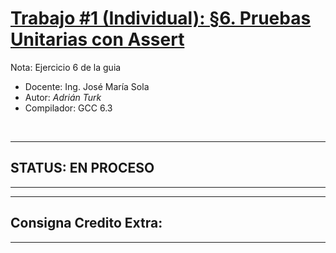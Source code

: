 # <ins>Trabajo #1 (Individual): §6. Pruebas Unitarias con Assert</ins>
Nota: Ejercicio 6 de la guia
 

- Docente: Ing. José María Sola
- Autor: *Adrián Turk*
- Compilador: GCC 6.3

<br/>

---
## STATUS: EN PROCESO
---

---
## Consigna Credito Extra:
---

